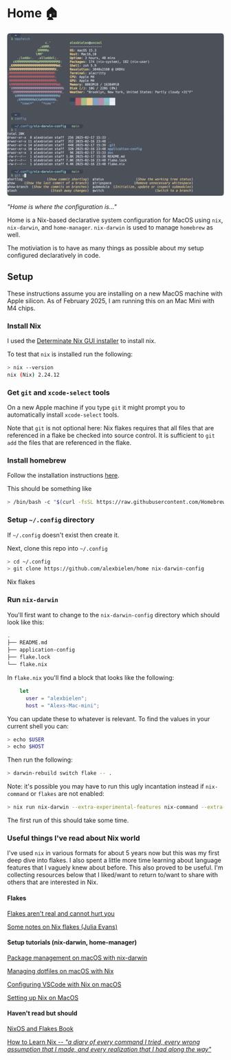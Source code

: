 # Home 🏠

![A view of my terminal window, showing output from neofetch including the Apple logo in ASCII art. The git command is listed below showcasing fish shell's autocomplete and documentation discovery.](./doc/screen.png)


_"Home is where the configuration is..."_

Home is a Nix-based declarative system configuration for MacOS using `nix`, `nix-darwin`, and `home-manager`. `nix-darwin` is used to manage `homebrew` as well.

The motiviation is to have as many things as possible about my setup configured declaratively in code. 

## Setup

These instructions assume you are installing on a new MacOS machine with Apple silicon. As of February 2025, I am running this on an Mac Mini with M4 chips.

### Install Nix

I used the [Determinate Nix GUI installer](https://docs.determinate.systems/getting-started/individuals/#install) to install nix. 

To test that `nix` is installed run the following: 

``` bash
> nix --version
nix (Nix) 2.24.12
```

### Get `git` and `xcode-select` tools

On a new Apple machine if you type `git` it might prompt you to automatically install `xcode-select` tools. 

Note that `git` is not optional here: Nix flakes requires that all files that are referenced in a flake be checked into source control. It is sufficient to `git add` the files that are referenced in the flake. 

### Install homebrew

Follow the installation instructions [here](https://brew.sh).

This should be something like

```bash
> /bin/bash -c "$(curl -fsSL https://raw.githubusercontent.com/Homebrew/install/HEAD/install.sh)"
```

### Setup `~/.config` directory

If `~/.config` doesn't exist then create it. 

Next, clone this repo into `~/.config` 

``` bash
> cd ~/.config 
> git clone https://github.com/alexbielen/home nix-darwin-config
```

Nix flakes 

### Run `nix-darwin` 

You'll first want to change to the `nix-darwin-config` directory which should look like this:

``` bash
.
├── README.md
├── application-config
├── flake.lock
└── flake.nix
```

In `flake.nix` you'll find a block that looks like the following:

```nix
    let
      user = "alexbielen";
      host = "Alexs-Mac-mini";
```

You can update these to whatever is relevant. To find the values in your current shell you can:

```bash
> echo $USER
> echo $HOST
```

Then run the following: 

```bash
> darwin-rebuild switch flake -- .
```

Note: it's possible you may have to run this ugly incantation instead if `nix-command` or `flakes` are not enabled:

```bash
> nix run nix-darwin --extra-experimental-features nix-command --extra-experimental-features flakes -- switch --flake .
```

The first run of this should take some time.


### Useful things I've read about Nix world

I've used `nix` in various formats for about 5 years now but this was my first deep dive into flakes. I also spent a little more time learning about language features that I vaguely knew about before. This also proved to be useful. I'm collecting resources below that I liked/want to return to/want to share with others that are interested in Nix. 

#### Flakes

[Flakes aren't real and cannot hurt you](https://jade.fyi/blog/flakes-arent-real/)

[Some notes on Nix flakes (Julia Evans)](https://jvns.ca/blog/2023/11/11/notes-on-nix-flakes/)


#### Setup tutorials (nix-darwin, home-manager)

[Package management on macOS with nix-darwin](https://davi.sh/blog/2024/01/nix-darwin/)

[Managing dotfiles on macOS with Nix](https://davi.sh/blog/2024/02/nix-home-manager/)

[Configuring VSCode with Nix on macOS](https://davi.sh/blog/2024/11/nix-vscode/)

[Setting up Nix on MacOS](https://nixcademy.com/posts/nix-on-macos/)

#### Haven't read but should 

[NixOS and Flakes Book](https://nixos-and-flakes.thiscute.world)

[How to Learn Nix -- _"a diary of every command I tried, every wrong assumption that I made, and every realization that I had along the way"_](https://ianthehenry.com/posts/how-to-learn-nix/)
